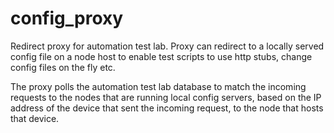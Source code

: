 config_proxy
============

Redirect proxy for automation test lab. Proxy can redirect to a locally served
config file on a node host to enable test scripts to use http stubs, change
config files on the fly etc.

The proxy polls the automation test lab database to match the incoming requests
to the nodes that are running local config servers, based on the IP address of the
device that sent the incoming request, to the node that hosts that device.


